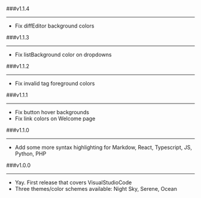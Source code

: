 ###v1.1.4

---

- Fix diffEditor background colors

###v1.1.3

---

- Fix listBackground color on dropdowns

###v1.1.2

---

- Fix invalid tag foreground colors

###v1.1.1

---

- Fix button hover backgrounds
- Fix link colors on Welcome page

###v1.1.0

---

- Add some more syntax highlighting for Markdow, React, Typescript, JS, Python, PHP

###v1.0.0

---

- Yay. First release that covers VisualStudioCode
- Three themes/color schemes available: Night Sky, Serene, Ocean
